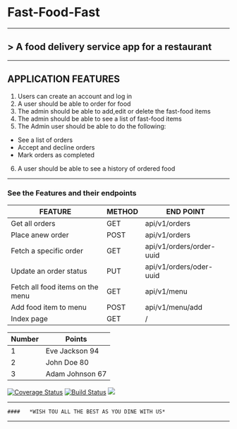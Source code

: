 # **Fast-Food-Fast**
___
## > A food delivery service app for a restaurant

___

## APPLICATION  FEATURES
1. Users can create an account and log in
2. A user should be able to order for food
3. The admin should be able to add,edit or delete the fast-food items
4. The admin should be able to see a list of fast-food items
5. The Admin user should be able to do the following:
  + See a list of orders
  + Accept and decline orders
  + Mark orders as completed
6. A user should be able to see a history of ordered food

___
### See the  Features and their endpoints

| FEATURE | METHOD | END POINT|
| --- | --- |--- |
| Get all orders | GET | api/v1/orders|
| Place anew order | POST | api/v1/orders|
| Fetch a specific order | GET| api/v1/orders/order-uuid|
| Update an order status | PUT | api/v1/orders/oder-uuid|
| Fetch all food items on the menu| GET | api/v1/menu|
| Add food item to menu | POST| api/v1/menu/add|
| Index page | GET | /|


| Number  |    Points       |
| ------  | -----------     |
|   1     | Eve Jackson 94  |
|   2     | John Doe 80     |
|   3     | Adam Johnson 67 |



[![Coverage Status](https://coveralls.io/repos/github/mozzy22/Fast-Food-Fast-API/badge.svg?branch=develop)](https://coveralls.io/github/mozzy22/Fast-Food-Fast-API?branch=develop)
[![Build Status](https://travis-ci.org/mozzy22/Fast-Food-Fast-API.svg?branch=develop)](https://travis-ci.org/mozzy22/Fast-Food-Fast-API)
<a href="https://codeclimate.com/github/mozzy22/Fast-Food-Fast-API/maintainability"><img src="https://api.codeclimate.com/v1/badges/d21a9263c5c24aac6035/maintainability" /></a>

___
    ####   *WISH TOU ALL THE BEST AS YOU DINE WITH US*
___